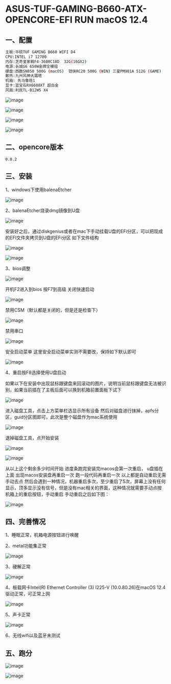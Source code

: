 # ASUS-TUF-GAMING-B660-ATX-OPENCORE-EFI RUN macOS 12.4
## 一、配置
```bash
主板:华硕TUF GAMING B660 WIFI D4
CPU:INTEL i7 12700
内存:芝奇皇家戟F4-3600C18D  32G(16GX2)
电源:长城G6 650W金牌全模组
硬盘:西数SN850 500G (macOS)  铠侠RC20 500G (WIN) 三星PM981A 512G (GAME)
散热:九州风神大霜塔
机箱: 先马鲁班1
显卡:蓝宝石RX6600XT 超白金
风扇:利民TL-B12WS X4
```

![image](https://user-images.githubusercontent.com/35289289/179716053-05308723-a524-47ea-9618-e56740146c4a.png)

![image](https://user-images.githubusercontent.com/35289289/179716209-24d0f839-8bc9-4199-ac34-2a6a4e64aed6.png)

![image](https://user-images.githubusercontent.com/35289289/179717138-f7491f23-e60b-4493-8b1a-16848f9fa862.png)

![image](https://user-images.githubusercontent.com/35289289/179717256-532b2cf9-3ce0-4ffc-887b-24be4c6e012f.png)




## 二、opencore版本

`0.8.2`

## 三、安装
1、windows下使用balenaEtcher


![image](https://user-images.githubusercontent.com/35289289/179437830-6b79fa28-0e0a-4017-80d5-4fe905119b22.png)



2、balenaEtcher烧录dmg镜像到U盘

![image](https://user-images.githubusercontent.com/35289289/179437874-e2c4c847-bdff-4edb-92df-31e7e832eb42.png)

安装好之后，通过diskgenius或者在mac下手动挂载U盘的EFi分区，可以把现成的EFI文件夹拷贝到U盘的EFi分区
如下文件结构

![image](https://user-images.githubusercontent.com/35289289/179437915-84abde54-5082-4e6d-863b-277095464b5e.png)

![image](https://user-images.githubusercontent.com/35289289/179437934-c34eca50-4e66-4c11-a198-64cd74408c9b.png)


3、bios调整

![image](https://user-images.githubusercontent.com/35289289/179437986-0b766cd2-ecda-400f-88bf-304861b01649.png)


开机F2进入到bios
按F7到高级
关闭快速启动


![image](https://user-images.githubusercontent.com/35289289/179438057-ed9c439c-8c43-4714-ba91-1bb802d6e9e0.png)


禁用CSM（默认都是关闭的，但是还是检查下）

![image](https://user-images.githubusercontent.com/35289289/179438094-c3a56991-fe57-4548-a2b1-e9a4b65a562d.png)


禁用串口

![image](https://user-images.githubusercontent.com/35289289/179438136-b70dc456-27a3-4ce7-bf6f-4cecfe08c5b5.png)


安全启动菜单
这里安全启动菜单实测不需要改，保持如下默认即可


![image](https://user-images.githubusercontent.com/35289289/179438173-cdc2fd3b-6b7e-4c41-8408-636f3875354a.png)



4、重启按F8选择使用U盘启动

如果以下在安装中出现鼠标跟键盘来回滚动的图片，说明当前鼠标跟键盘无法被识别，如果当前插在了主板后面可以换到机箱前置面板下试下


![image](https://user-images.githubusercontent.com/35289289/179438218-ae3eaf81-8df4-4660-9c6f-37a74cea17bd.png)


进入磁盘工具，点击上方菜单栏选显示所有设备
然后对磁盘进行抹掉，apfs分区，guid分区图即可，此次是整个磁盘作为mac系统使用


![image](https://user-images.githubusercontent.com/35289289/179438243-c7d9df3e-8fab-469c-9160-c31082aa6cbe.png)


退掉磁盘工具，点开始安装

![image](https://user-images.githubusercontent.com/35289289/179438294-d40ad5ae-b1a8-41b5-9bdb-ab6fa7d66dac.png)



![image](https://user-images.githubusercontent.com/35289289/179438327-20b02d02-2b44-41f6-bcbc-0dd08ed38972.png)



从以上这个剩余多少时间开始
进度条跑完安装完macos会第一次重启，
u盘插在上面
出现macos安装盘再重启一次
跑一段代码再重启一次
以上都是自动重启无需手动去点
然后会遇到一种情况，机器重启多次，至少重启了5次，屏幕上没有任何显示，顶多显示没有信号，但是没有mac相关的界面，这种情况就需要手动点按机箱上的重启按钮，手动重启
手动重启之后如下图：

![image](https://user-images.githubusercontent.com/35289289/179438369-668613bf-8047-4f47-8df0-7fc87e8bee3b.png)



## 四、完善情况
1、睡眠正常，机箱电源按钮进行唤醒

2、metal功能集正常

![image](https://user-images.githubusercontent.com/35289289/179439288-d9abbe70-b671-49f8-b920-5ab566805ae8.png)

3、硬解正常

![image](https://user-images.githubusercontent.com/35289289/179439367-25dec9b0-4f14-4f4d-9299-3a3e1de2de6c.png)

4、板载网卡Intel(R) Ethernet Controller (3) I225-V (10.0.80.26)在macOS 12.4驱动正常，可正常上网

![image](https://user-images.githubusercontent.com/35289289/179714931-5e2f975a-d8f1-42e4-a129-761c944513e7.png)


5、声卡正常

![image](https://user-images.githubusercontent.com/35289289/179715047-0d246098-83c7-4a98-8719-033455e121c7.png)




6、无线wifi以及蓝牙未测试

## 五、跑分

![image](https://user-images.githubusercontent.com/35289289/179439060-e070034c-35a8-4adb-aec3-c39b3312026f.png)


![image](https://user-images.githubusercontent.com/35289289/179439086-a62dc1b5-56a4-4605-9a63-fbae5be58b64.png)













